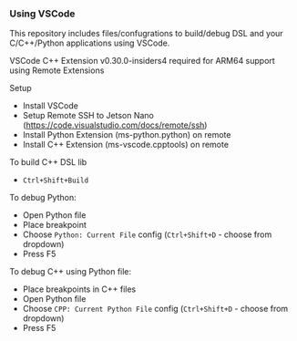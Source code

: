 ### Using VSCode
This repository includes files/confugrations to build/debug DSL and your C/C++/Python applications using VSCode.

VSCode C++ Extension v0.30.0-insiders4 required for ARM64 support using Remote Extensions

Setup
- Install VSCode
- Setup Remote SSH to Jetson Nano (https://code.visualstudio.com/docs/remote/ssh)
- Install Python Extension (ms-python.python) on remote
- Install C++ Extension (ms-vscode.cpptools) on remote

To build C++ DSL lib
- `Ctrl+Shift+Build` 

To debug Python:
- Open Python file
- Place breakpoint
- Choose `Python: Current File` config (`Ctrl+Shift+D` - choose from dropdown)
- Press F5

To debug C++ using Python file:
- Place breakpoints in C++ files
- Open Python file
- Choose `CPP: Current Python File` config (`Ctrl+Shift+D` - choose from dropdown)
- Press F5
